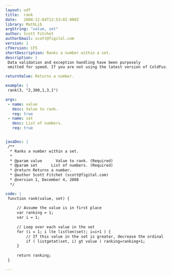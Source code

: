 ```yaml
---
layout: udf
title:  rank
date:   2008-12-04T12:53:02.000Z
library: MathLib
argString: "value, set"
author: Scott Fitchet
authorEmail: scott@figital.com
version: 1
cfVersion: CF5
shortDescription: Ranks a number within a set.
description: |
 Data validation and exception handling have been purposely
 omitted for speed. If you are not using the latest version of ColdFusion or Railo you might need to change &quot;i++&quot; to &quot;i = i + 1&quot;.

returnValue: Returns a number.

example: |
 rank(3, "2,300,1,3,1")

args:
 - name: value
   desc: Value to rank.
   req: true
 - name: set
   desc: List of numbers.
   req: true


javaDoc: |
 /**
  * Ranks a number within a set.
  * 
  * @param value      Value to rank. (Required)
  * @param set      List of numbers. (Required)
  * @return Returns a number. 
  * @author Scott Fitchet (scott@figital.com) 
  * @version 1, December 4, 2008 
  */

code: |
 function rank(value, set) {
 
     // Assume the value is in first place
     var ranking = 1;
     var i = 1;
 
     // Loop over each value in the set
     for (i = 1; i lte listlen(set); i=i+1 ) {
         // If this value in the set is greater, decrease the ordinal
         if ( listgetat(set, i) gt value ) ranking=ranking+1;
     }
     
     return ranking;
 }

---
```


